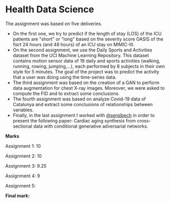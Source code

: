 # Health Data Science
The assignment was based on five deliveries. 
+ On the first one, we try to predict if the length of stay (LOS) of the ICU patients are "short" or "long" based on the severity score OASIS of the fisrt 24 hours (and 48 hours) of an ICU stay on MIMIC-III.
+  On the second assignment, we use the Daily Sports and Activities dataset from the UCI Machine Learning Repository. This dataset contains motion sensor data of 19 daily and sports activities (walking, running, rowing, jumping,...), each performed by 8 subjects in their own style for 5 minutes. The goal of the project was to predict the activity that a user was doing using the time-series data. 
+  The third assignment was based on the creation of a GAN to perform data augmentation for chest X-ray images. Moreover, we were asked to compute the FID and to extract some conclusions.
+  The fourth assignment was based on analyze Covid-19 data of Catalunya and extract some conclusions of relationships between variables.
+  Finally, in the last assignment I worked with [@sergibech](https://github.com/sergibech) in order to present the following paper: Cardiac aging synthesis from cross-sectional data with conditional generative adversarial networks.

**Marks**

Assignment 1: 10

Assignment 2: 10

Assignment 3: 9.25

Assignment 4: 9

Assignment 5:

**Final mark:**




